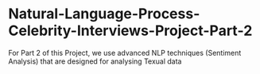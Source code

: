 # Natural-Language-Process-Celebrity-Interviews-Project-Part-2
For Part 2 of this Project, we use advanced NLP techniques (Sentiment Analysis) that are designed for analysing Texual data
